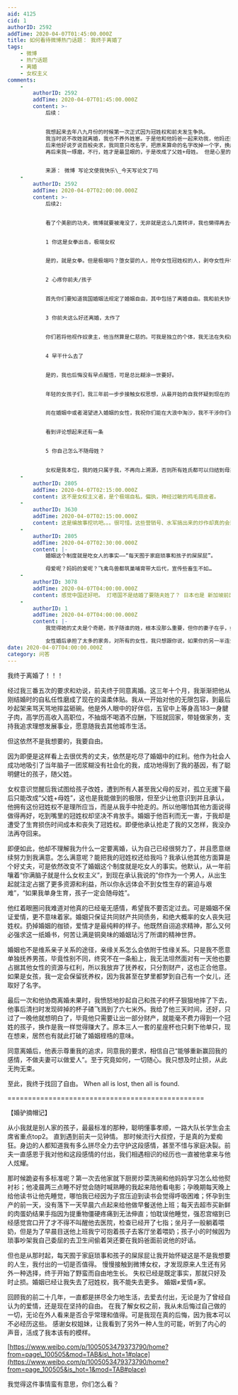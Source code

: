 ```yaml
---
aid: 4125
cid: 1
authorID: 2592
addTime: 2020-04-07T01:45:00.000Z
title: 如何看待微博热门话题： 我终于离婚了
tags:
    - 微博
    - 热门话题
    - 离婚
    - 女权主义
comments:
    -
        authorID: 2592
        addTime: 2020-04-07T01:45:00.000Z
        content: >-
            后续：


            我想起来去年八九月份的时候第一次正式因为冠姓权和前夫发生争执。
            我当时说不改姓就离婚，我也不养外姓崽。于是他和他妈爸一起来劝我，他妈还把电话打到我妈那里，我妈劈头盖脸给我一顿骂，被我劈头盖脸又骂了回去。他爸还说，那就离！看到了吗？当一个女人要争取冠姓权的时候所有人都会出来反对，连我那跪久了的妈都给父权添把柴。
            后来他好说歹说百般央求，我同意只改名字，把原来算命的名字改掉一个字，换成我名字里面的一个字。
            再后来我一琢磨，不行，姓才是最显眼的，于是改成了父姓+母姓。 但是心里的疙瘩是解不开的。直到最后的爆发，终于离婚。


            来源： 微博 写论文使我快乐\_今天写论文了吗
    -
        authorID: 2592
        addTime: 2020-04-07T02:00:00.000Z
        content: >-
            后续2:


            看了个美剧的功夫，微博就要被淹没了，无非就是这么几类转评，我也懒得再去一一拉黑，那就统一回复吧。下面是温和女权预警。


            1 你这是女拳出击，极端女权


            是的，就是女拳。但是极端吗？堕女婴的人，抢夺女性冠姓权的人，剥夺女性升学升职权利的人，他们不极端吗？这些哪一项不是女人的基本权利？


            2 心疼你前夫/孩子


            首先你们要知道我国婚姻法规定了婚姻自由，其中包括了离婚自由。我和前夫协议离婚和平分手，你情我愿，他愿意承担育儿责任，愿意为冠姓权付出代价，不需要其他人心疼。甚至他知道我在网上打拳还开心得不得了，这样我可以少在生活中锤他，你们是不是很失落？我孩子有妈妈爸爸姥姥姥爷奶奶爷爷疼爱，比那些丧偶式育儿的孩子幸福不知多少倍。


            3 你前夫这么好还离婚，太作了


            你们若将他视作奴隶主，他当然算是仁慈的。可我是独立的个体，我无法在失权的状态下与他继续共处。只能说每个人的追求不一样，我不强求每个人都能做到反婚，可是我有决定自己人生的权利。


            4 早干什么去了


            是的，我也后悔没有早点醒悟，可是总比糊涂一世要好。


            年轻的女孩子们，我三年前一步步接触女权思想，从最开始的自我怀疑到现在的自我认同，也不是一蹴而就。也许你们今天在说我极端，可有一天终会发现自由的可贵，诚如当年的我。


            尚在婚姻中或者渴望进入婚姻的女性，我祝你们能在大浪中淘沙，我不干涉你们的自由，可有一天你们想回头的时候，女权姐妹就在岸上，等着拉起你们的手。


            看到评论想起来还有一条


            5 你自己怎么不随母姓？


            女权是我本位，我的姓只属于我，不再向上溯源，否则所有姓氏都可以归结到母系氏族的上古八大姓。更何况，我随父姓，是我的母亲失权，那是他的问题，我不负责解决，我只决定自己的人生。
    -
        authorID: 2805
        addTime: 2020-04-07T02:15:00.000Z
        content: 这不是女权主义者，是个极端自私，偏执，神经过敏的鸡毛蒜皮者。
    -
        authorID: 3630
        addTime: 2020-04-07T02:15:00.000Z
        content: 这是编故事挖坑吧。。。很可惜，这些营销号、水军搞出来的炒作却真的会影响年轻人的价值观。
    -
        authorID: 2805
        addTime: 2020-04-07T02:30:00.000Z
        content: |-
            婚姻这个制度就是吃女人的事实——“每天囿于家庭琐事和孩子的屎尿屁”。

            母爱呢？妈妈的爱呢？飞禽鸟兽都筑巢哺育带大后代，宣传些畜生不如…
    -
        authorID: 3078
        addTime: 2020-04-07T04:00:00.000Z
        content: 感觉中国还好吧。 灯塔国不是结婚了要随夫姓了？ 日本也是 新加坡前面要加上夫姓，bo go 开来
    -
        authorID: 1
        addTime: 2020-04-07T04:00:00.000Z
        content: |-
            我觉得她的丈夫是个奇葩，孩子随谁的姓，根本没那么重要，但你的妻子在乎，如果你真的爱你的妻子，这么点让步重要吗？

            女性婚后承担了太多的家务，对所有的女性，我只想跟你说，如果你的另一半连分担家务都做不到，千万不要跟他结婚。
date: 2020-04-07T04:00:00.000Z
category: 问答
---
```


我终于离婚了！！！

经过我三番五次的要求和劝说，前夫终于同意离婚。这三年十个月，我渐渐把他从刚结婚时的自私任性磨成了现在的温柔体贴。我从一开始对他的无限包容，到最后吵起架来骂天骂地摔盆砸碗。他是外人眼中的好伴侣，五官中上等身高183一身腱子肉，高学历高收入高职位，不抽烟不喝酒不应酬，下班就回家，带娃做家务，支持我追求理想发展事业，愿意随我去其他城市生活。

但这依然不是我想要的，我要自由。

因为即便是这样看上去很优秀的丈夫，依然是吃尽了婚姻中的红利。他作为社会人成功地吸引了当年脑子一团浆糊没有社会化的我，成功地得到了我的基因，有了聪明健壮的孩子，随父姓。

女权意识觉醒后我试图给孩子改姓，遭到所有人甚至我父母的反对，孤立无援下最后只能改成“父姓+母姓”，这也是我能做到的极限，但至少让他意识到并且承认，他拥有这份冠姓权不是理所应当，而是从我手中抢走的。所以他哪怕其他方面说得做得再好，吃到嘴里的冠姓权却坚决不肯放手。婚姻于他百利而无一害，于我却是遭受了生育损伤时间成本和丧失了冠姓权。即便他承认抢走了我的又怎样，我没办法再夺回来。

即便如此，他却不理解我为什么一定要离婚，认为自己已经很努力了，并且愿意继续努力到我满意。怎么满意呢？能把我的冠姓权还给我吗？我承认他其他方面算是个好丈夫，可是依然改变不了婚姻这个制度就是吃女人的事实。他默认，从一年前嚷着“你满脑子就是什么女权主义”，到现在承认我说的”你作为一个男人，从出生起就注定占据了更多资源和利益，所以你永远体会不到女性生存的窘迫与艰难”，“如果我单身生育，孩子一定会随母姓”。

他红着眼圈问我难道对他真的已经毫无感情，希望我不要否定过去。可是婚姻不保证爱情，更不意味着家。婚姻只保证共同财产共同债务，和绝大概率的女人丧失冠姓权。扔掉婚姻的枷锁，爱情才是最纯粹的样子。他既然自诩追求精神，那么又何必强求这一纸婚书，何苦让满是铜臭味的婚姻玷污了所谓的精神世界。

婚姻也不是维系亲子关系的途径，亲缘关系怎么会依附于性缘关系。只是我不愿意单独抚养男孩，毕竟性别不同，终究不在一条船上，我无法坦然面对有一天他也要占据其他女性的资源与红利，所以我放弃了抚养权，只分割财产，这也正合他意。如果是女孩，我一定会保留抚养权，因为我甚至在梦里都梦到自己有一个女儿，还取好了名字。

最后一次和他协商离婚未果时，我愤怒地抄起自己和孩子的杯子狠狠地摔了下去，他事后清扫时发现碎掉的杯子碴飞溅到了六七米外。我给了他三天时间，还好，只过了一晚他就想明白了，毕竟他只需要让出一部分财产，就能毫不费力得到一个冠姓的孩子，换作是我一样觉得赚大了。原本三人一套的星座杯也只剩下他单只，现在想来，居然也有就此打破了婚姻桎梏的意味。

同意离婚后，他表示尊重我的追求，同意我的要求，相信自己“能够重新赢回我的感情，不做夫妻可以做爱人”。至于究竟如何，一切随心。我只想及时止损，从此无拘无束。

至此，我终于找回了自由。 When all is lost, then all is found.

\================================================

【婚驴摘帽记】

从小我就是别人家的孩子，最最标准的那种，聪明懂事孝顺，一路大队长学生会主席省重点top2。 直到遇到前夫一见钟情。 那时候流行大叔控，于是真的为爱痴狂。身边的人都知道我有多么拼尽全力去守护这段感情，甚至不惜与家庭决裂。前夫一直感恩于我对他和这段感情的付出，我们相遇相识的经历也一直被他拿来与他人炫耀。

那时候跪姿有多标准呢？第一次去他家就下厨房炒菜洗碗和他妈妈学习怎么给他熨衬衫；他凌晨两三点睡不好觉会随时喊熟睡的我起来陪他看电影；孕晚期每天晚上给他读书让他先睡觉，哪怕我已经因为子宫压迫到读书会觉得呼吸困难；怀孕到生产的前一天，没有落下一天早晨六点起来给他做早餐送他上班；每天去超市买新鲜的肉蛋奶结果手指因为提重物僵硬疼痛到无法伸直；怕耽误他睡觉，强忍宫缩到已经感觉宫口开了才不得不叫醒他去医院，检查已经开了七指；坐月子一般躺着喂奶，但是为了早晨目送他上班我宁可抱着孩子去客厅坐着喂奶；孩子小的时候因为琐事吵架我自己委屈的去卫生间偷着哭还要在我妈爸面前说他的好话。

但也是从那时起，每天囿于家庭琐事和孩子的屎尿屁让我开始怀疑这是不是我想要的人生，我付出的一切是否值得。 慢慢接触到微博女权，才发现原来人生还有另外一种选择，终于开始了野蛮而自由地生长。 失权已经是既定事实，那就只好及时止损。婚姻已经让我失去了冠姓权，我不能失去更多。 婚姻≠爱情≠家。

回顾我的前二十几年，一直都是拼尽全力地生活，去爱去付出，无论是为了曾经自认为的爱情，还是现在坚持的自由。 在我了解女权之前，我从未后悔过自己做的一切，无论在外人看来是否合乎常理和值得。可是我现在真的后悔，因为我本可以不必经历这些。 感谢女权姐妹，让我看到了另外一种人生的可能，听到了内心的声音，活成了我本该有的模样。

[https://www.weibo.com/p/1005053479373790/home?from=page\_100505&mod=TAB&is\_hot=1#place](https://www.weibo.com/p/1005053479373790/home?from=page_100505&is_hot=1&mod=TAB#place)

我觉得这件事情蛮有意思，你们怎么看？
